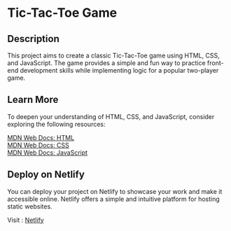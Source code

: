 # Tic-Tac-Toe Game
## Description
This project aims to create a classic Tic-Tac-Toe game using HTML, CSS, and JavaScript. The game provides a simple and fun way to practice front-end development skills while implementing logic for a popular two-player game.

## Learn More
To deepen your understanding of HTML, CSS, and JavaScript, consider exploring the following resources:

[MDN Web Docs: HTML](https://developer.mozilla.org/en-US/docs/Web/HTML)  
[MDN Web Docs: CSS](https://developer.mozilla.org/en-US/docs/Web/CSS)  
[MDN Web Docs: JavaScript](https://developer.mozilla.org/en-US/docs/Web/JavaScript)  

## Deploy on Netlify
You can deploy your project on Netlify to showcase your work and make it accessible online. Netlify offers a simple and intuitive platform for hosting static websites.

Visit : [Netlify](https://www.netlify.com/)
